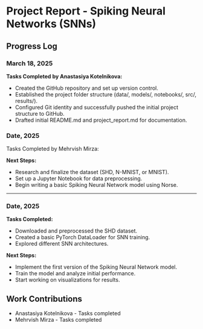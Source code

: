 # Project Report - Spiking Neural Networks (SNNs)

## Progress Log

### March 18, 2025
**Tasks Completed by Anastasiya Kotelnikova:**
- Created the GitHub repository and set up version control.
- Established the project folder structure (data/, models/, notebooks/, src/, results/).
- Configured Git identity and successfully pushed the initial project structure to GitHub.
- Drafted initial README.md and project_report.md for documentation.

### Date, 2025
Tasks Completed by Mehrvish Mirza:




**Next Steps:**
- Research and finalize the dataset (SHD, N-MNIST, or MNIST).
- Set up a Jupyter Notebook for data preprocessing.
- Begin writing a basic Spiking Neural Network model using Norse.

---

### Date, 2025
**Tasks Completed:**
- Downloaded and preprocessed the SHD dataset.
- Created a basic PyTorch DataLoader for SNN training.
- Explored different SNN architectures.

**Next Steps:**
- Implement the first version of the Spiking Neural Network model.
- Train the model and analyze initial performance.
- Start working on visualizations for results.

## Work Contributions
- Anastasiya Kotelnikova - Tasks completed
- Mehrvish Mirza - Tasks completed 
